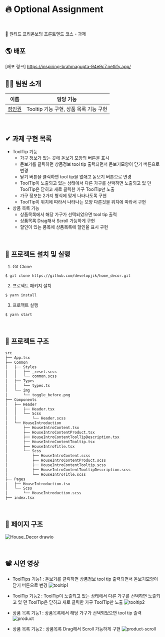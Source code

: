 # 🔥 Optional Assignment
<br/>

🧱 원티드 프리온보딩 프론트엔드 코스 - 과제
<br/>
## 🌎 배포

[배포 링크] https://inspiring-brahmagupta-94e9c7.netlify.app/
<br/>
## 👋🏻 팀원 소개

| 이름                                       | 담당 기능                                                          |
| ------------------------------------------ | ------------------------------------------------------------------ |
| [정인권](https://github.com/developjik)    | Tooltip 기능 구현, 상품 목록 기능 구현  |
<br/>

## ✔ 과제 구현 목록
- ToolTip 기능
  - 가구 정보가 있는 곳에 돋보기 모양의 버튼을 표시
  - 돋보기를 클릭하면 상품정보 tool tip 출력되면서 돋보기모양이 닫기 버튼으로 변경
  - 닫기 버튼을 클릭하면 tool tip을 없애고 돋보기 버튼으로 변경
  - ToolTip이 노출되고 있는 상태에서 다른 가구를 선택하면 노출되고 있 던 ToolTip은 닫히고 새로 클릭한 가구 ToolTip만 노출
  - 가구 정보는 2가지 형식에 맞게 나타나도록 구현
  - ToolTip이 위치에 따라서 나타나는 모양 다른것을 위치에 따라서 구현
- 상품 목록 기능
  - 상품목록에서 해당 가구가 선택되었으면 tool tip 출력
  - 상품목록 Drag해서 Scroll 가능하게 구현
  - 할인이 있는 품목에 상품목록에 할인율 표시 구현
<br/>

## 🚀 프로젝트 설치 및 실행

1. Git Clone

```plaintext
$ git clone https://github.com/developjik/home_decor.git
```

2. 프로젝트 패키지 설치

```plaintext
$ yarn install
```

3. 프로젝트 실행

```plaintext
$ yarn start
```

<br/>

## 🌲 프로젝트 구조
```bash
src
├── App.tsx
├── Common
│   ├── Styles
│   │   ├── _reset.scss
│   │   └── common.scss
│   ├── Types
│   │   └── types.ts
│   └── img
│       └── toggle_before.png
├── Components
│   ├── Header
│   │   ├── Header.tsx
│   │   └── Scss
│   │       └── Header.scss
│   └── HouseIntroduction
│       ├── HouseIntroContent.tsx
│       ├── HouseIntroContentProduct.tsx
│       ├── HouseIntroContentToolTipDescription.tsx
│       ├── HouseIntroContentTooltip.tsx
│       ├── HouseIntroTitle.tsx
│       └── Scss
│           ├── HouseIntroContent.scss
│           ├── HouseIntroContentProduct.scss
│           ├── HouseIntroContentTooltip.scss
│           ├── HouseIntroContentTooltipDescription.scss
│           └── HouseIntroTitle.scss
├── Pages
│   ├── HouseIntroduction.tsx
│   └── Scss
│       └── HouseIntroduction.scss
├── index.tsx
```
<br/>

##  📃 페이지 구조
![House_Decor drawio](https://user-images.githubusercontent.com/67889389/152349011-ce8e1a79-4e38-4303-9f15-c3d36611e781.png)

<br/>

## 📽 시연 영상

- ToolTips 기능1 : 돋보기를 클릭하면 상품정보 tool tip 출력되면서 돋보기모양이 닫기 버튼으로 변경
![tooltip1](https://user-images.githubusercontent.com/67889389/152312776-a1bd2d2a-a7b0-4a88-9c84-62ea51cfe290.gif)
  <br/>
- ToolTip 기능2 : ToolTip이 노출되고 있는 상태에서 다른 가구를 선택하면 노출되고 있 던 ToolTip은 닫히고 새로 클릭한 가구 ToolTip만 노출
![tooltip2](https://user-images.githubusercontent.com/67889389/152313817-339a0a60-e400-48d8-b231-eae623e08e57.gif)
  <br/>

- 상품 목록 기능1 : 상품목록에서 해당 가구가 선택되었으면 tool tip 출력
  ![product](https://user-images.githubusercontent.com/67889389/152314685-955b4a2c-1d4c-4995-b2c1-6f392247a92a.gif)
  <br/>
- 상품 목록 기능2 : 상품목록 Drag해서 Scroll 가능하게 구현
  ![product-scroll](https://user-images.githubusercontent.com/67889389/152314703-8c5006a9-b35b-441e-a410-5879caa3e5ee.gif)
  <br/>



